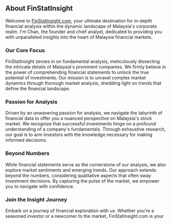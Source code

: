 ## About FinStatInsight

Welcome to <a href="https://FinStatInsight.com" target="_blank">FinStatInsight.com</a>, your ultimate destination for in-depth financial analysis within the dynamic landscape of Malaysia's corporate realm. I'm Chan, the founder and chief analyst, dedicated to providing you with unparalleled insights into the heart of Malaysia financial markets.

### Our Core Focus

FinStatInsight zeroes in on fundamental analysis, meticulously dissecting the intricate details of Malaysia's prominent companies. We firmly believe in the power of comprehending financial statements to unlock the true potential of investments. Our mission is to unravel complex market dynamics through thorough market analysis, shedding light on trends that define the financial landscape.

### Passion for Analysis

Driven by an unwavering passion for analysis, we navigate the labyrinth of financial data to offer you a nuanced perspective on Malaysia's stock market. We recognize that successful investments hinge on a profound understanding of a company's fundamentals. Through exhaustive research, our goal is to arm investors with the knowledge necessary for making informed decisions.

### Beyond Numbers

While financial statements serve as the cornerstone of our analysis, we also explore market sentiments and emerging trends. Our approach extends beyond the numbers, considering qualitative aspects that often sway investment decisions. By capturing the pulse of the market, we empower you to navigate with confidence.

### Join the Insight Journey

Embark on a journey of financial exploration with us. Whether you're a seasoned investor or a newcomer to the market, FinStatInsight.com is your 